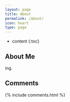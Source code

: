 ```yaml
---
layout: page
title: About
permalink: /about/
icon: heart
type: page
---
```


* content
{:toc}

## About Me

ing.


## Comments

{% include comments.html %}
